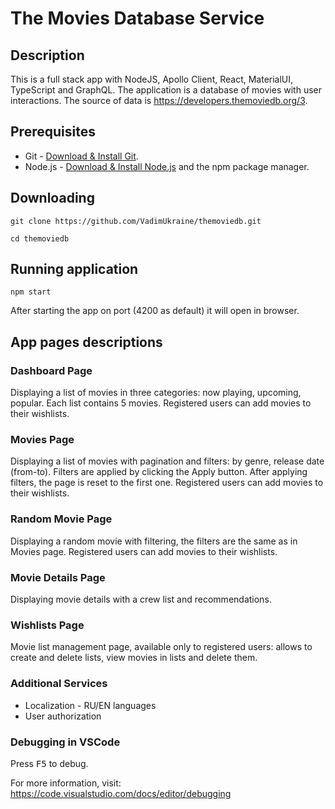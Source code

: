 # The Movies Database Service

## Description

This is a full stack app with NodeJS, Apollo Client, React, MaterialUI, TypeScript and GraphQL.
The application is a database of movies with user interactions.
The source of data is https://developers.themoviedb.org/3.

## Prerequisites

- Git - [Download & Install Git](https://git-scm.com/downloads).
- Node.js - [Download & Install Node.js](https://nodejs.org/en/download/) and the npm package manager.

## Downloading

```
git clone https://github.com/VadimUkraine/themoviedb.git

cd themoviedb

```

## Running application

```
npm start
```

After starting the app on port (4200 as default) it will open in browser.

## App pages descriptions

### Dashboard Page

Displaying a list of movies in three categories: now playing, upcoming, popular.
Each list contains 5 movies.
Registered users can add movies to their wishlists.

### Movies Page

Displaying a list of movies with pagination and filters: by genre, release date (from-to). Filters are applied by clicking the Apply button. After applying filters, the page is reset to the first one.
Registered users can add movies to their wishlists.

### Random Movie Page

Displaying a random movie with filtering, the filters are the same as in Movies page.
Registered users can add movies to their wishlists.

### Movie Details Page

Displaying movie details with a crew list and recommendations.

### Wishlists Page

Movie list management page, available only to registered users: allows to create and delete lists, view movies in lists and delete them.

### Additional Services

- Localization - RU/EN languages
- User authorization

### Debugging in VSCode

Press <kbd>F5</kbd> to debug.

For more information, visit: https://code.visualstudio.com/docs/editor/debugging
